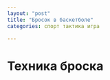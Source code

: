 ```yaml
---
layout: "post"
title: "Бросок в баскетболе"
categories: спорт тактика игра

---
```


# Техника броска

